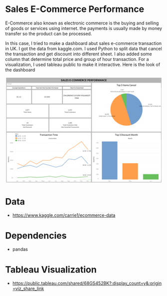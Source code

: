 # Sales E-Commerce Performance

E-Commerce also known as electronic commerce is the buying and selling of goods or services using internet. the payments is usually made by money transfer so the product can be processed.

In this case, I tried to make a dashboard abut sales e-commerce transaction in UK. I got the data from kaggle.com. I used Python to split data that cancel the transaction and get discount into different sheet. I also added some column that determine total price and group of hour transaction. For a visualization, I used tableau public to make it interactive. Here is the look of the dashboard

<img src="https://raw.githubusercontent.com/jafarsidiq98/Sales-Performance/master/Sales_E-Commerce_Performance.png">

# Data
* https://www.kaggle.com/carrie1/ecommerce-data

# Dependencies
* pandas

# Tableau Visualization
* https://public.tableau.com/shared/68GS452BK?:display_count=y&:origin=viz_share_link